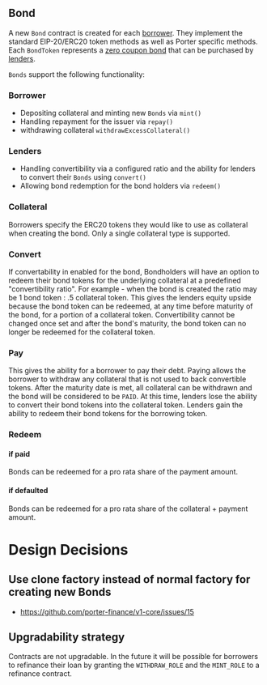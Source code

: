 ## Bond

A new `Bond` contract is created for each [borrower](https://docs.porter.finance/portal/participants/borrowers). They implement the standard EIP-20/ERC20 token methods as well as Porter specific methods. Each `BondToken` represents a [zero coupon bond](https://docs.porter.finance/portal/intro-to-bonds/zero-coupon-bonds) that can be purchased by [lenders](https://docs.porter.finance/portal/participants/lenders).

`Bonds` support the following functionality:

### Borrower

- Depositing collateral and minting new `Bonds` via `mint()`
- Handling repayment for the issuer via `repay()`
- withdrawing collateral `withdrawExcessCollateral()`

### Lenders

- Handling convertibility via a configured ratio and the ability for lenders to convert their `Bonds` using `convert()`
- Allowing bond redemption for the bond holders via `redeem()`

### Collateral

Borrowers specify the ERC20 tokens they would like to use as collateral when creating the bond. Only a single collateral type is supported.

### Convert

If convertability in enabled for the bond,
Bondholders will have an option to redeem their bond tokens for the underlying collateral at a predefined "convertibility ratio".
For example - when the bond is created the ratio may be 1 bond token : .5 collateral token. This gives the lenders equity upside because the bond token can be redeemed, at any time before maturity of the bond, for a portion of a collateral token. Convertibility cannot be changed once set and after the bond's maturity, the bond token can no longer be redeemed for the collateral token.

### Pay

This gives the ability for a borrower to pay their debt. Paying allows the borrower to withdraw any collateral that is not used to back convertible tokens. After the maturity date is met, all collateral can be withdrawn and the bond will be considered to be `PAID`. At this time, lenders lose the ability to convert their bond tokens into the collateral token. Lenders gain the ability to redeem their bond tokens for the borrowing token.

### Redeem

#### if paid

Bonds can be redeemed for a pro rata share of the payment amount.

#### if defaulted

Bonds can be redeemed for a pro rata share of the collateral + payment amount.

# Design Decisions

## Use clone factory instead of normal factory for creating new Bonds

- https://github.com/porter-finance/v1-core/issues/15

## Upgradability strategy

Contracts are not upgradable. In the future it will be possible for borrowers to refinance their loan by granting the `WITHDRAW_ROLE` and the `MINT_ROLE` to a refinance contract.
